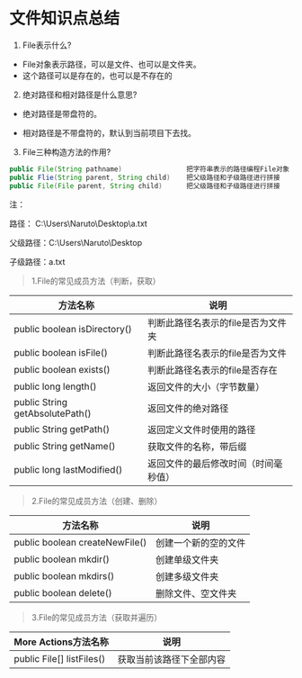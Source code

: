 # 文件知识点总结
1. File表示什么?

  - File对象表示路径，可以是文件、也可以是文件夹。
  - 这个路径可以是存在的，也可以是不存在的
2. 绝对路径和相对路径是什么意思?

  -  绝对路径是带盘符的。
   
  -  相对路径是不带盘符的，默认到当前项目下去找。
3. File三种构造方法的作用?
```java
public File(String pathname)                把字符串表示的路径编程File对象
public Flie(String parent, String child)    把父级路径和子级路径进行拼接
public File(File parent, String child)      把父级路径和子级路径进行拼接
```
注：

  路径： C:\Users\Naruto\Desktop\a.txt
  
  父级路径：C:\Users\Naruto\Desktop
  
  子级路径：a.txt

> 1.File的常见成员方法（判断，获取）

| 方法名称                         | 说明                                 |
| -------------------------------- | ------------------------------------ |
| public  boolean  isDirectory()   | 判断此路径名表示的file是否为文件夹   |
| public  boolean  isFile()        | 判断此路径名表示的file是否为文件     |
| public  boolean  exists()        | 判断此路径名表示的file是否存在       |
| public long  length()            | 返回文件的大小（字节数量）           |
| public String  getAbsolutePath() | 返回文件的绝对路径                   |
| public String  getPath()         | 返回定义文件时使用的路径             |
| public String  getName()         | 获取文件的名称，带后缀               |
| public long  lastModified()      | 返回文件的最后修改时间（时间毫秒值） |
> 2.File的常见成员方法（创建、删除）

| 方法名称                         | 说明                 |
| -------------------------------- | -------------------- |
| public  boolean  createNewFile() | 创建一个新的空的文件 |
| public  boolean  mkdir()         | 创建单级文件夹       |
| public  boolean  mkdirs()        | 创建多级文件夹       |
| public  boolean  delete()        | 删除文件、空文件夹   |

> 3.File的常见成员方法（获取并遍历）

| More Actions方法名称        | 说明                     |
| --------------------------- | ------------------------ |
| public  File[]  listFiles() | 获取当前该路径下全部内容 |

